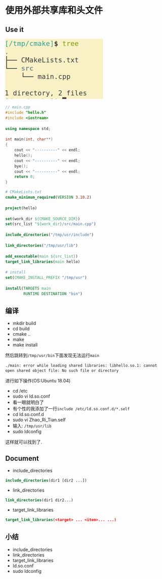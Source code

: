 # 使用外部共享库和头文件

## Use it

![tree3](./picture/tree3.png)

```cpp
// main.cpp
#include "hello.h"
#include <iostream>

using namespace std;

int main(int, char**)
{
    cout << "----------" << endl;
    hello();
    cout << "----------" << endl;
    bye();
    cout << "----------" << endl;
    return 0;
}
```

```cmake
# CMakeLists.txt
cmake_minimum_required(VERSION 3.10.2)

project(hello)

set(work_dir ${CMAKE_SOURCE_DIR})
set(src_list "${work_dir}/src/main.cpp")

include_directories("/tmp/usr/include")

link_directories("/tmp/usr/lib")

add_executable(main ${src_list})
target_link_libraries(main hello)

# install
set(CMAKE_INSTALL_PREFIX "/tmp/usr")

install(TARGETS main
        RUNTIME DESTINATION "bin")
```

## 编译

* mkdir build
* cd build
* cmake  ..
* make
* make install

然后跳转到`/tmp/usr/bin`下面发现无法运行`main`

    ./main: error while loading shared libraries: libhello.so.1: cannot open shared object file: No such file or directory

进行如下操作(OS:Ubuntu 18.04)

* cd /etc
* sudo vi ld.so.conf
* 看一眼就明白了
* 有个性的我添加了一行`include /etc/ld.so.conf.d/*.self`
* cd ld.so.conf.d
* sudo vi Zhao_Ri_Tian.self
* 输入: `/tmp/usr/lib`
* sudo ldconfig

这样就可以找到了.

## Document

* include_directories

```cmake
include_directories(dir1 [dir2 ...])
```

* link_directories

```cmake
link_directories(dir1 dir2...)
```

* target_link_libraries

```cmake
target_link_libraries(<target> ... <item>... ...)
```

## 小结

* include_directories
* link_directories
* target_link_libraries
* ld.so.conf
* sudo ldconfig
